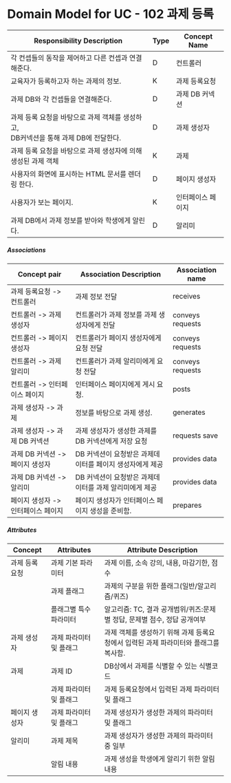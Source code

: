 # Domain Model for UC - 102 과제 등록

| Responsibility Description                                   | Type | Concept Name      |
| ------------------------------------------------------------ | ---- | ----------------- |
| 각 컨셉들의 동작을 제어하고 다른 컨셉과 연결해준다.          | D    | 컨트롤러          |
| 교육자가 등록하고자 하는 과제의 정보.                        | K    | 과제 등록요청     |
| 과제 DB와 각 컨셉들을 연결해준다.                            | D    | 과제 DB 커넥션    |
| 과제 등록 요청을 바탕으로 과제 객체를 생성하고, <br />DB커넥션을 통해 과제 DB에 전달한다. | D    | 과제 생성자       |
| 과제 등록 요청을 바탕으로 과제 생성자에 의해 생성된 과제 객체 | K    | 과제              |
| 사용자의 화면에 표시하는 HTML 문서를 렌더링 한다.            | D    | 페이지 생성자     |
| 사용자가 보는 페이지.                                        | K    | 인터페이스 페이지 |
| 과제 DB에서 과제 정보를 받아와 학생에게 알린다.              | D    | 알리미            |

##### Associations

| Concept pair                       | Association Description                                  | Association name |
| ---------------------------------- | -------------------------------------------------------- | ---------------- |
| 과제 등록요청 -> 컨트롤러          | 과제 정보 전달                                           | receives         |
| 컨트롤러 -> 과제 생성자            | 컨트롤러가 과제 정보를 과제 생성자에게 전달              | conveys requests |
| 컨트롤러 -> 페이지 생성자          | 컨트롤러가 페이지 생성자에게 요청 전달                   | conveys requests |
| 컨트롤러 -> 과제 알리미            | 컨트롤러가 과제 알리미에게 요청 전달                     | conveys requests |
| 컨트롤러 -> 인터페이스 페이지      | 인터페이스 페이지에게 게시 요청.                         | posts            |
| 과제 생성자 -> 과제                | 정보를 바탕으로 과제 생성.                               | generates        |
| 과제 생성자 -> 과제 DB 커넥션      | 과제 생성자가 생성한 과제를 DB 커넥션에게 저장 요청      | requests save    |
| 과제 DB 커넥션 -> 페이지 생성자    | DB 커넥션이 요청받은 과제데이터를 페이지 생성자에게 제공 | provides data    |
| 과제 DB 커넥션 -> 알리미           | DB 커넥션이 요청받은 과제데이터를 과제 알리미에게 제공   | provides data    |
| 페이지 생성자 -> 인터페이스 페이지 | 페이지 생성자가 인터페이스 페이지 생성을 준비함.         | prepares         |

##### Attributes

| Concept        | Attributes              | Attribute Description                                        |
| -------------- | ----------------------- | ------------------------------------------------------------ |
| 과제 등록 요청 | 과제 기본 파라미터      | 과제 이름, 소속 강의,  내용, 마감기한, 점수                  |
|                | 과제 플래그             | 과제의 구분을 위한 플래그(일반/알고리즘/퀴즈)                |
|                | 플래그별 특수 파라미터  | 알고리즘: TC, 결과 공개범위/퀴즈:문제별 정답, 문제별 점수, 정답 공개여부 |
| 과제 생성자    | 과제 파라미터 및 플래그 | 과제 객체를 생성하기 위해 과제 등록요청에서 입력된 과제 파라미터와 플래그를 복사함. |
| 과제           | 과제 ID                 | DB상에서 과제를 식별할 수 있는 식별코드                      |
|                | 과제 파라미터 및 플래그 | 과제 등록요청에서 입력된 과제 파라미터 및 플래그             |
| 페이지 생성자  | 과제 파라미터 및 플래그 | 과제 생성자가 생성한 과제의 파라미터 및 플래그               |
| 알리미    | 과제 제목               | 과제 생성자가 생성한 과제의 파라미터 중 일부                 |
|                | 알림 내용               | 과제 생성을 학생에게 알리기 위한 알림 내용                        |